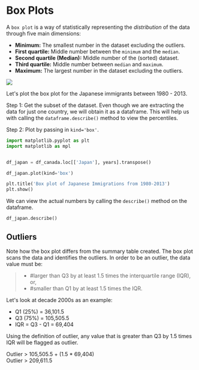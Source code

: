 
# Box Plots

A `box plot` is a way of statistically representing the _distribution_ of the data through five main dimensions:

-   **Minimum:** The smallest number in the dataset excluding the outliers.
-   **First quartile:** Middle number between the `minimum` and the `median`.
-   **Second quartile (Median):** Middle number of the (sorted) dataset.
-   **Third quartile:** Middle number between `median` and `maximum`.
-   **Maximum:** The largest number in the dataset excluding the outliers.

![](https://cf-courses-data.s3.us.cloud-object-storage.appdomain.cloud/IBMDeveloperSkillsNetwork-DV0101EN-SkillsNetwork/labs/Module%203/images/boxplot_complete.png)

Let's plot the box plot for the Japanese immigrants between 1980 - 2013.

Step 1: Get the subset of the dataset. Even though we are extracting the data for just one country, we will obtain it as a dataframe. This will help us with calling the `dataframe.describe()` method to view the percentiles.

Step 2: Plot by passing in `kind='box'`.

```python
import matplotlib.pyplot as plt
import matplotlib as mpl


df_japan = df_canada.loc[['Japan'], years].transpose()

df_japan.plot(kind='box')

plt.title('Box plot of Japanese Immigrations from 1980-2013')
plt.show()
```

We can view the actual numbers by calling the `describe()` method on the dataframe.

	df_japan.describe()


## Outliers
Note how the box plot differs from the summary table created. The box plot scans the data and identifies the outliers. In order to be an outlier, the data value must be:  

>-   #larger than Q3 by at least 1.5 times the interquartile range (IQR), or,
>-   #smaller than Q1 by at least 1.5 times the IQR.


Let's look at decade 2000s as an example:  

-   Q1 (25%) = 36,101.5  
-   Q3 (75%) = 105,505.5  
-   IQR = Q3 - Q1 = 69,404  
    

Using the definition of outlier, any value that is greater than Q3 by 1.5 times IQR will be flagged as outlier.

Outlier > 105,505.5 + (1.5 * 69,404)  
Outlier > 209,611.5